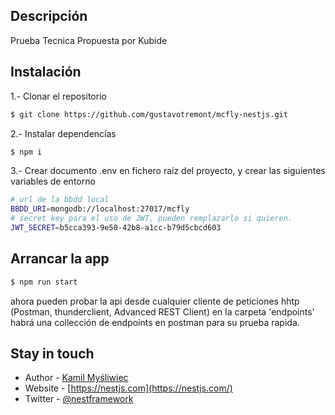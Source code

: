 ## Descripción

Prueba Tecnica Propuesta por Kubide

## Instalación

1.- Clonar el repositorio
```bash
$ git clone https://github.com/gustavotremont/mcfly-nestjs.git
```

2.- Instalar dependencías
```bash
$ npm i
```

3.- Crear documento .env en fichero raíz del proyecto, y crear las siguientes variables de entorno
```bash
# url de la bbdd local
BBDD_URI=mongodb://localhost:27017/mcfly
# secret key para el uso de JWT, pueden remplazarlo si quieren.
JWT_SECRET=b5cca393-9e50-42b8-a1cc-b79d5cbcd603
```

## Arrancar la app

```bash
$ npm run start
```

ahora pueden probar la api desde cualquier cliente de peticiones hhtp (Postman, thunderclient, Advanced REST Client)
en la carpeta 'endpoints' habrá una collección de endpoints en postman para su prueba rapida.

## Stay in touch

- Author - [Kamil Myśliwiec](https://kamilmysliwiec.com)
- Website - [https://nestjs.com](https://nestjs.com/)
- Twitter - [@nestframework](https://twitter.com/nestframework)